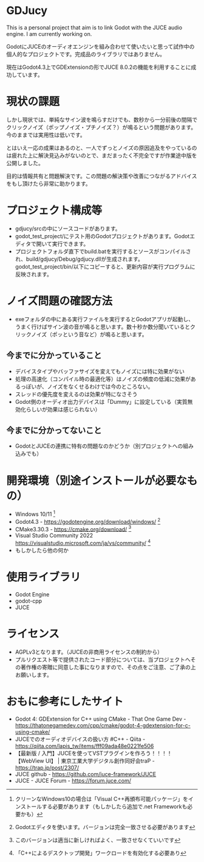 # GDJucy
 This is a personal project that aim is to link Godot with the JUCE audio engine. I am currently working on.

GodotにJUCEのオーディオエンジンを組み合わせて使いたいと思って試作中の個人的なプロジェクトです。完成品のライブラリではありません。

現在はGodot4.3上でGDExtensionの形でJUCE 8.0.2の機能を利用することに成功しています。

# 現状の課題
しかし現状では、単純なサイン波を鳴らすだけでも、数秒から一分前後の間隔でクリックノイズ（ポップノイズ・プチノイズ？）が鳴るという問題があります。今のままでは実用性は低いです。

とはいえ一応の成果はあるのと、一人でずっとノイズの原因追及をやっているのは疲れた上に解決見込みがないのとで、まだまったく不完全ですが作業途中版を公開しました。

目的は情報共有と問題解決です。この問題の解決策や改善につながるアドバイスをもし頂けたら非常に助かります。

# プロジェクト構成等
* gdjucy/srcの中にソースコードがあります。
* godot_test_project/にテスト用のGodotプロジェクトがあります。Godotエディタで開いて実行できます。
* プロジェクトフォルダ直下でbuild.batを実行するとソースがコンパイルされ、build/gdjucy/Debug/gdjucy.dllが生成されます。godot_test_project/bin/以下にコピーすると、更新内容が実行プログラムに反映されます。

# ノイズ問題の確認方法
* exeフォルダの中にある実行ファイルを実行するとGodotアプリが起動し、うまく行けばサイン波の音が鳴ると思います。数十秒か数分聞いているとクリックノイズ（ポッという音など）が鳴ると思います。

## 今までに分かっていること
* デバイスタイプやバッファサイズを変えてもノイズには特に効果がない
* 処理の高速化（コンパイル時の最適化等）はノイズの頻度の低減に効果があるっぽいが、ノイズをなくせるわけでは今のところない。
* スレッドの優先度を変えるのは効果が特になさそう
* Godot側のオーディオ出力デバイスは「Dummy」に設定している（実質無効化らしいが効果は感じられない）

## 今までに分かってないこと
* GodotとJUCEの連携に特有の問題なのかどうか（別プロジェクトへの組み込みでも）

# 開発環境（別途インストールが必要なもの）
* Windows 10/11 [^1]
* Godot4.3 - https://godotengine.org/download/windows/ [^2]
* CMake3.30.3 - https://cmake.org/download/ [^3]
* Visual Studio Community 2022 https://visualstudio.microsoft.com/ja/vs/community/ [^4]
* もしかしたら他の何か

[^1]:クリーンなWindows10の場合は「Visual C++再頒布可能パッケージ」をインストールする必要があります（もしかしたら追加で.net Frameworkも必要かも）
[^2]:Godotエディタを使います。バージョンは完全一致させる必要があります
[^3]:このバージョンは適当に新しければよく、一致させなくていいです
[^4]:「C++によるデスクトップ開発」ワークロードを有効化する必要あり


# 使用ライブラリ
* Godot Engine
* godot-cpp
* JUCE


# ライセンス
* AGPLv3となります。（JUCEの非商用ライセンスの制約から）
* プルリクエスト等で提供されたコード部分については、当プロジェクトへその著作権の寄贈に同意した事になりますので、その点をご注意、ご了承の上お願いします。


# おもに参考にしたサイト
* Godot 4: GDExtension for C++ using CMake - That One Game Dev - https://thatonegamedev.com/cpp/cmake/godot-4-gdextension-for-c-using-cmake/
* JUCEでのオーディオデバイスの扱い方 #C++ - Qiita - https://qiita.com/lapis_tw/items/fff09ada48e0221fe506
* 【最新版 / 入門】JUCEを使ってVSTプラグインを作ろう！！！！【WebView UI】 | 東京工業大学デジタル創作同好会traP - https://trap.jp/post/2307/
* JUCE github - https://github.com/juce-framework/JUCE
* JUCE - JUCE Forum - https://forum.juce.com/